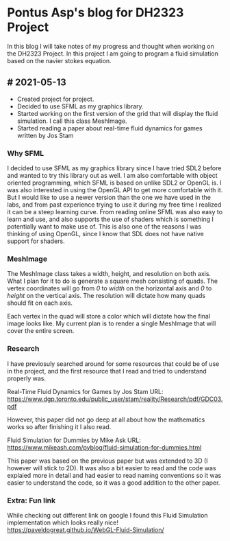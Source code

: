 # Pontus Asp's blog for DH2323 Project
In this blog I will take notes of my progress and thought when working on the DH2323 Project. In this project I am going to program a fluid simulation based on the navier stokes equation.

## # 2021-05-13
- Created project for project.
- Decided to use SFML as my graphics library.
- Started working on the first version of the grid that will display the fluid simulation. I call this class MeshImage.
- Started reading a paper about real-time fluid dynamics for games written by Jos Stam

### Why SFML
I decided to use SFML as my graphics library since I have tried SDL2 before and wanted to try this library out as well. I am also comfortable with object oriented programming, which SFML is based on unlike SDL2 or OpenGL is. I was also interested in using the OpenGL API to get more comfortable with it. But I would like to use a newer version than the one we have used in the labs, and from past experience trying to use it during my free time I realized it can be a steep learning curve. From reading online SFML was also easy to learn and use, and also supports the use of shaders which is something I potentially want to make use of. This is also one of the reasons I was thinking of using OpenGL, since I know that SDL does not have native support for shaders.

### MeshImage
The MeshImage class takes a width, height, and resolution on both axis. What I plan for it to do is generate a square mesh consisting of quads. The vertex coordinates will go from *0* to *width* on the horizontal axis and *0* to *height* on the vertical axis. The resolution will dictate how many quads should fit on each axis.  

Each vertex in the quad will store a color which will dictate how the final image looks like. My current plan is to render a single MeshImage that will cover the entire screen.

### Research
I have previosuly searched around for some resources that could be of use in the project, and the first resource that I read and tried to understand properly was.

Real-Time Fluid Dynamics for Games by Jos Stam
URL: https://www.dgp.toronto.edu/public_user/stam/reality/Research/pdf/GDC03.pdf

However, this paper did not go deep at all about how the mathematics works so after finishing it I also read.

Fluid Simulation for Dummies by Mike Ask
URL: https://www.mikeash.com/pyblog/fluid-simulation-for-dummies.html

This paper was based on the previous paper but was extended to 3D (I however will stick to 2D). It was also a bit easier to read and the code was explaied more in detail and had easier to read naming conventions so it was easier to understand the code, so it was a good addition to the other paper.

### Extra: Fun link
While checking out different link on google I found this Fluid Simulation implementation which looks really nice!
https://paveldogreat.github.io/WebGL-Fluid-Simulation/